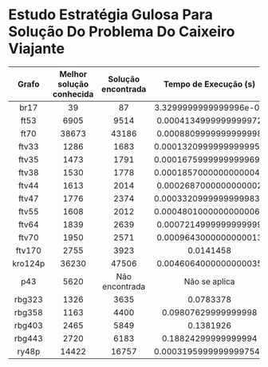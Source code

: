 
Estudo Estratégia Gulosa Para Solução Do Problema Do Caixeiro Viajante
======================================================================

|Grafo|Melhor solução conhecida|Solução encontrada|Tempo de Execução (s)|
| :---: | :---: | :---: | :---: |
|br17|39|87|3.3299999999999996e-05|
|ft53|6905|9514|0.0004134999999999972|
|ft70|38673|43186|0.0008809999999999998|
|ftv33|1286|1683|0.00013209999999999958|
|ftv35|1473|1791|0.00016759999999999692|
|ftv38|1530|1778|0.00018570000000000045|
|ftv44|1613|2014|0.0002687000000000002|
|ftv47|1776|2374|0.00033209999999999837|
|ftv55|1608|2012|0.00048010000000000067|
|ftv64|1839|2639|0.0007214999999999999|
|ftv70|1950|2571|0.0009643000000000013|
|ftv170|2755|3923|0.0141458|
|kro124p|36230|47506|0.0046064000000000035|
|p43|5620|Não encontrada|Não se aplica|
|rbg323|1326|3635|0.0783378|
|rbg358|1163|4400|0.09807629999999998|
|rbg403|2465|5849|0.1381926|
|rbg443|2720|6183|0.18824299999999994|
|ry48p|14422|16757|0.00031959999999997546|
